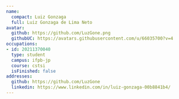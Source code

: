 ```yaml
---
name:
  compact: Luiz Gonzaga
  full: Luiz Gonzaga de Lima Neto
avatar:
  github: https://github.com/LuzGone.png
  githubUC: https://avatars.githubusercontent.com/u/66035700?v=4
occupations:
- id: 20211370040
  type: student
  campus: ifpb-jp
  course: cstsi
  isFinished: false
addresses:
  github: https://github.com/LuzGone
  linkedin: https://www.linkedin.com/in/luiz-gonzaga-00b8841b4/
---
```

